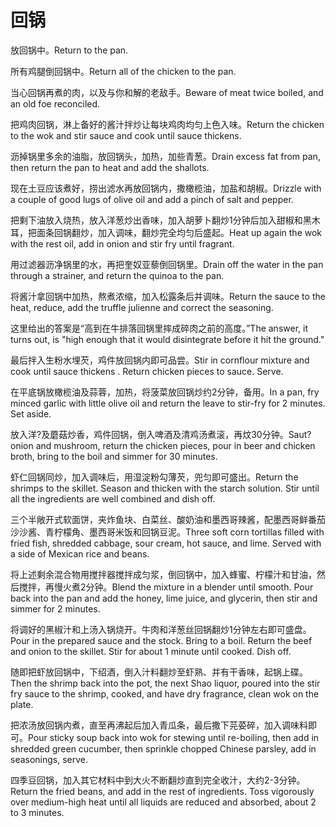 # 回锅

<p><span class="chinese">放回锅中。</span><span class="english">Return to the pan.</span></p>

<p><span class="chinese">所有鸡腿倒回锅中。</span><span class="english">Return all of the chicken to the pan.</span></p>

<p><span class="chinese">当心回锅再煮的肉，以及与你和解的老敌手。</span><span class="english">Beware of meat twice boiled, and an old foe reconciled.</span></p>

<p><span class="chinese">把鸡肉回锅，淋上备好的酱汁拌炒让每块鸡肉均匀上色入味。</span><span class="english">Return the chicken to the wok and stir sauce and cook until sauce thickens.</span></p>

<p><span class="chinese">沥掉锅里多余的油脂，放回锅头，加热，加些青葱。</span><span class="english">Drain excess fat from pan, then return the pan to heat and add the shallots.</span></p>

<p><span class="chinese">现在土豆应该煮好，捞出滤水再放回锅内，撒橄榄油，加盐和胡椒。</span><span class="english">Drizzle with a couple of good lugs of olive oil and add a pinch of salt and pepper.</span></p>

<p><span class="chinese">把剩下油放入烧热，放入洋葱炒出香味，加入胡萝卜翻炒1分钟后加入甜椒和黑木耳，把面条回锅翻炒，加入调味，翻炒完全均匀后盛起。</span><span class="english">Heat up again the wok with the rest oil, add in onion and stir fry until  fragrant.</span></p>

<p><span class="chinese">用过滤器沥净锅里的水，再把奎奴亚藜倒回锅里。</span><span class="english">Drain off the water in the pan through a strainer, and return the quinoa to the pan.</span></p>

<p><span class="chinese">将酱汁拿回锅中加热，熬煮浓缩，加入松露条后并调味。</span><span class="english">Return the sauce to the heat, reduce, add the truffle julienne and correct the seasoning.</span></p>

<p><span class="chinese">这里给出的答案是“高到在牛排落回锅里摔成碎肉之前的高度。”</span><span class="english">The answer, it turns out, is "high enough that it would disintegrate before it hit the ground."</span></p>

<p><span class="chinese">最后拌入生粉水埋芡，鸡件放回锅内即可品尝。</span><span class="english">Stir in cornflour mixture and cook until sauce thickens . Return chicken pieces to sauce. Serve.</span></p>

<p><span class="chinese">在平底锅放橄榄油及蒜蓉，加热，将菠菜放回锅炒约2分钟，备用。</span><span class="english">In a pan, fry minced garlic with little olive oil and return the leave to stir-fry for 2 minutes. Set aside.</span></p>

<p><span class="chinese">放入洋?及蘑菇炒香，鸡件回锅，倒入啤酒及清鸡汤煮滚，再炆30分钟。</span><span class="english">Saut? onion and mushroom, return the chicken pieces, pour in beer and chicken broth, bring to the boil and simmer for 30 minutes.</span></p>

<p><span class="chinese">虾仁回锅同炒，加入调味后，用湿淀粉勾薄芡，兜匀即可盛出。</span><span class="english">Return the shrimps to the skillet. Season and thicken with the starch solution. Stir until all the ingredients are well combined and dish off.</span></p>

<p><span class="chinese">三个半敞开式软面饼，夹炸鱼块、白菜丝、酸奶油和墨西哥辣酱，配墨西哥鲜番茄沙沙酱、青柠檬角、墨西哥米饭和回锅豆泥。</span><span class="english">Three soft corn tortillas filled with fried fish, shredded cabbage, sour cream, hot sauce, and lime. Served with a side of Mexican rice and beans.</span></p>

<p><span class="chinese">将上述剩余混合物用搅拌器搅拌成匀浆，倒回锅中，加入蜂蜜、柠檬汁和甘油，然后搅拌，再慢火煮2分钟。</span><span class="english">Blend the mixture in a blender until smooth. Pour back into the pan and add the honey, lime juice, and glycerin, then stir and simmer for 2 minutes.</span></p>

<p><span class="chinese">将调好的黑椒汁和上汤入锅烧开。牛肉和洋葱丝回锅翻炒1分钟左右即可盛盘。</span><span class="english">Pour in the prepared sauce and the stock. Bring to a boil. Return the beef and onion to the skillet. Stir for about 1 minute until cooked. Dish off.</span></p>

<p><span class="chinese">随即把虾放回锅中，下绍酒，倒入汁料翻炒至虾熟、并有干香味，起锅上碟。</span><span class="english">Then the shrimp back into the pot, the next Shao liquor, poured into the stir fry sauce to the shrimp, cooked, and have dry fragrance, clean wok on the plate.</span></p>

<p><span class="chinese">把浓汤放回锅内煮，直至再沸起后加入青瓜条，最后撒下芫荽碎，加入调味料即可。</span><span class="english">Pour sticky soup back into wok for stewing until re-boiling, then add in shredded green cucumber, then sprinkle chopped Chinese parsley, add in seasonings, serve.</span></p>

<p><span class="chinese">四季豆回锅，加入其它材料中到大火不断翻炒直到完全收汁，大约2-3分钟。</span><span class="english">Return the fried beans, and add in the rest of ingredients. Toss vigorously over medium-high heat until all liquids are reduced and absorbed, about 2 to 3 minutes.</span></p>

